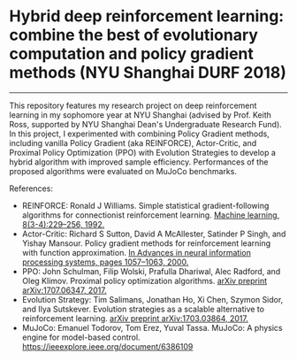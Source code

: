 # Hybrid deep reinforcement learning: combine the best of evolutionary computation and policy gradient methods (NYU Shanghai DURF 2018)
------------
This repository features my research project on deep reinforcement learning in my sophomore year at NYU Shanghai (advised by Prof. Keith Ross, supported by NYU Shanghai Dean's Undergraduate Research Fund). In this project, I experimented with combining Policy Gradient methods, including vanilla Policy Gradient (aka REINFORCE), Actor-Critic, and Proximal Policy Optimization (PPO) with Evolution Strategies to develop a hybrid algorithm with improved sample efficiency. Performances of the proposed algorithms were evaluated on MuJoCo benchmarks.

References:
* REINFORCE: Ronald J Williams. Simple statistical gradient-following algorithms for connectionist reinforcement learning. [Machine learning, 8(3-4):229–256, 1992.](https://link.springer.com/article/10.1007/BF00992696)
* Actor-Critic: Richard S Sutton, David A McAllester, Satinder P Singh, and Yishay Mansour. Policy gradient methods for reinforcement learning with function approximation. [In Advances in neural information processing systems, pages 1057–1063, 2000.](https://proceedings.neurips.cc/paper/1999/file/464d828b85b0bed98e80ade0a5c43b0f-Paper.pdf)
* PPO: John Schulman, Filip Wolski, Prafulla Dhariwal, Alec Radford, and Oleg Klimov. Proximal policy optimization algorithms. [arXiv preprint arXiv:1707.06347, 2017.](https://arxiv.org/abs/1707.06347)
* Evolution Strategy: Tim Salimans, Jonathan Ho, Xi Chen, Szymon Sidor, and Ilya Sutskever. Evolution strategies as a scalable alternative to reinforcement learning. [arXiv preprint arXiv:1703.03864, 2017.](https://arxiv.org/abs/1703.03864)
* MuJoCo: Emanuel Todorov, Tom Erez, Yuval Tassa. MuJoCo: A physics engine for model-based control. https://ieeexplore.ieee.org/document/6386109
